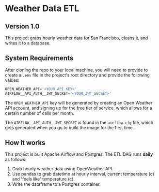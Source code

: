 # Weather Data ETL
## Version 1.0

This project grabs hourly weather data for San Francisco, cleans it, and writes it to a database.

## System Requirements

After cloning the repo to your local machine, you will need to provide to create a `.env` file in the project's root directory and provide the following values:

```python
OPEN_WEATHER_API='<YOUR_API_KEY>'
AIRFLOW__API_AUTH__JWT_SECRET='<YOUR_JWT_SECRET>'
```

The `OPEN_WEATHER_API` key will be generated by creating an Open Weather API account, and signing up for the free tier of service, which allows for a certain number of calls per month.

The `AIRFLOW__API_AUTH__JWT_SECRET` is found in the `airflow.cfg` file, which gets generated when you go to build the image for the first time.

## How it works

This project is built Apache Airflow and Postgres. The ETL DAG runs **daily** as follows:

1. Grab hourly weather data using OpenWeather API.
2. Use pandas to grab datetime at hourly interval, current temperature (c) and 'feels like' temperature (c).
3. Write the dataframe to a Postgres container.